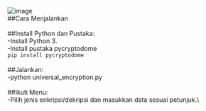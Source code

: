 ![image](https://github.com/user-attachments/assets/3542e29d-befa-468e-a629-31ae1ecec090)
\
##Cara Menjalankan\
\
##Install Python dan Pustaka:\
-Install Python 3.\
-Install pustaka pycryptodome\
``pip install pycryptodome``\
\
##Jalankan:\
-python universal_encryption.py\
\
##Ikuti Menu:\
-Pilih jenis enkripsi/dekripsi dan masukkan data sesuai petunjuk.\
